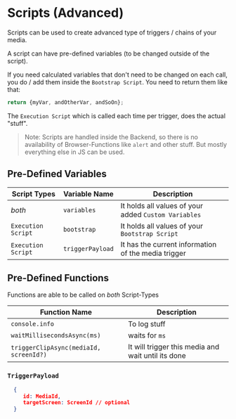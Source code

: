 # Scripts (Advanced)

Scripts can be used to create advanced type of triggers / chains of your media.

A script can have pre-defined variables (to be changed outside of the script).

If you need calculated variables that don't need to be changed on each call, you do / add them inside the `Bootstrap Script`. You need to return them like that: 

```js
return {myVar, andOtherVar, andSoOn};
```

The `Execution Script` which is called each time per trigger, does the actual "stuff".

> Note: Scripts are handled inside the Backend, so there is no availability of Browser-Functions like `alert` and other stuff. But mostly everything else in JS can be used.

## Pre-Defined Variables

|Script Types|Variable Name|Description|
|------------|--|--|
|*both*| `variables` | It holds all values of  your added `Custom Variables` |
|`Execution Script`| `bootstrap` | It holds all values of your `Bootstrap Script` |
|`Execution Script`| `triggerPayload` | It has the current information of the media trigger |


## Pre-Defined Functions

Functions are able to be called on *both* Script-Types

|Function Name|Description|
|--|--|
| `console.info` | To log stuff |
| `waitMillisecondsAsync(ms)` | waits for `ms` |
| `triggerClipAsync(mediaId, screenId?)` | It will trigger this media and wait until its done |


### `TriggerPayload`

```json 
  {
     id: MediaId,
     targetScreen: ScreenId // optional
  }
```
